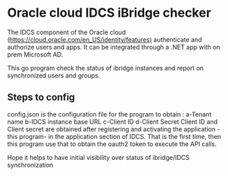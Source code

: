 # Oracle cloud IDCS iBridge checker

The IDCS component of the Oracle cloud (<https://cloud.oracle.com/en_US/identity/features)> authenticate and authorize users and apps.
It can be integrated through a .NET app with on prem Microsoft AD.

This go program check the status of ibridge instances and report on synchronized users and groups.

## Steps to config

config.json is the configuration file for the program to obtain :
    a-Tenant name
    b-IDCS instance base URL
    c-Client ID
    d-Client Secret
Client ID and Client secret are obtained after registering and activating the application -this program- in the application section of IDCS. That is the first time, then this program use that to obtain the oauth2 token to execute the API calls.

Hope it helps to have initial visibility over status of ibridge/IDCS synchronization

